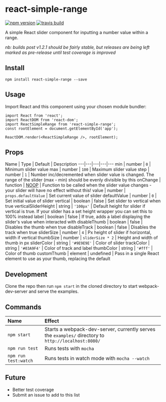 # react-simple-range

[![npm version](https://img.shields.io/npm/v/react-simple-range.svg?style=flat)](https://www.npmjs.com/package/react-simple-range)
[![travis build](https://img.shields.io/travis/tjallen/react-simple-range.svg?style=flat)](https://travis-ci.org/tjallen/react-simple-range)

A simple React slider component for inputting a number value within a range.

_nb: builds post v1.2.1 should be fairly stable, but releases are being left marked as pre-release until test coverage is improved_

## Install

```npm install react-simple-range --save```

## Usage

Import React and this component using your chosen module bundler:

```
import React from 'react';
import ReactDOM from 'react-dom';
import ReactSimpleRange from 'react-simple-range';
const rootElement = document.getElementById('app');

ReactDOM.render(<ReactSimpleRange />, rootElement);
```

## Props

Name | Type | Default | Description
---|---|---|---|---
min | number | `0` | Minimum slider value
max | number | `100` | Maximum slider value
step | number | `1`  | Number inc/decremented when slider value is changed. The range of the slider (max - min) should be evenly divisible by this
onChange | function | [NOOP](https://en.wikipedia.org/wiki/NOP) | Function to be called when the slider value changes - your slider will have no effect without this!
value | number | `props.defaultValue` | Set current value of slider
defaultValue | number | `0` | Set initial value of slider
vertical | boolean | false | Set slider to vertical when true
verticalSliderHeight | string | `'100px'` | Default height for slider if vertical is true. If your slider has a set height wrapper you can set this to 100% instead
label | boolean | false | If true, adds a label displaying the slider's value when interacted with
disableThumb | boolean | false | Disables the thumb when true
disableTrack | boolean | false | Disables the track when true
sliderSize | number | `4` | Px height of slider if horizontal, width if vertical
thumbSize | number | `sliderSize * 2` | Height and width of thumb in px
sliderColor | string | `'#9E9E9E'` | Color of slider
trackColor | string | `'#03A9F4'` | Color of track and label
thumbColor | string | `'#fff'` | Color of thumb
customThumb | element | undefined | Pass in a single React element to use as your thumb, replacing the default

## Development

Clone the repo then run ```npm start``` in the cloned directory to start webpack-dev-server and serve the examples.

## Commands

Name | Effect
:---|:---
`npm start` | Starts a webpack-dev-server, currently serves the `examples/` directory to `http://localhost:8080/`
`npm run test` | Runs tests with `mocha`
`npm run test:watch` | Runs tests in watch mode with `mocha --watch`

## Future

- Better test coverage
- Submit an issue to add to this list